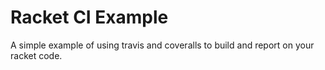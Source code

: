 Racket CI Example
=================

A simple example of using travis and coveralls to build and report on your racket code.
